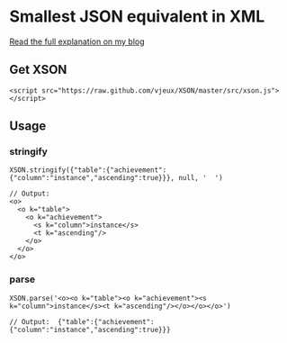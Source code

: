 # Smallest JSON equivalent in XML

[Read the full explanation on my blog](http://blog.vjeux.com/2013/xson-smallest-json-equivalent-in-xml)

## Get XSON

```
<script src="https://raw.github.com/vjeux/XSON/master/src/xson.js"></script>
```

## Usage

### stringify

```
XSON.stringify({"table":{"achievement":{"column":"instance","ascending":true}}}, null, '  ')

// Output:
<o>
  <o k="table">
    <o k="achievement">
      <s k="column">instance</s>
      <t k="ascending"/>
    </o>
  </o>
</o>
```

### parse

```
XSON.parse('<o><o k="table"><o k="achievement"><s k="column">instance</s><t k="ascending"/></o></o></o>')

// Output:  {"table":{"achievement":{"column":"instance","ascending":true}}}
```

